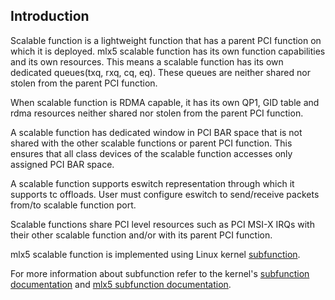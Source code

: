 Introduction
-------------

Scalable function is a lightweight function that has a parent PCI function on
which it is deployed. mlx5 scalable function has its own function capabilities
and its own resources. This means a scalable function has its own dedicated
queues(txq, rxq, cq, eq). These queues are neither shared nor stolen from
the parent PCI function.

When scalable function is RDMA capable, it has its own QP1, GID table and rdma
resources neither shared nor stolen from the parent PCI function.

A scalable function has dedicated window in PCI BAR space that is not shared
with the other scalable functions or parent PCI function. This ensures that all
class devices of the scalable function accesses only assigned PCI BAR space.

A scalable function supports eswitch representation through which it supports tc
offloads. User must configure eswitch to send/receive packets from/to
scalable function port.

Scalable functions share PCI level resources such as PCI MSI-X IRQs with
their other scalable function and/or with its parent PCI function.

mlx5 scalable function is implemented using Linux kernel [subfunction][1].

For more information about subfunction refer to the kernel's [subfunction documentation][1]
and [mlx5 subfunction documentation][2].

[1]: https://git.kernel.org/pub/scm/linux/kernel/git/torvalds/linux.git/tree/Documentation/networking/devlink/devlink-port.rst?h=v5.12-rc3#n125
[2]: https://git.kernel.org/pub/scm/linux/kernel/git/torvalds/linux.git/tree/Documentation/networking/device_drivers/ethernet/mellanox/mlx5.rst?h=v5.12-rc3#n186